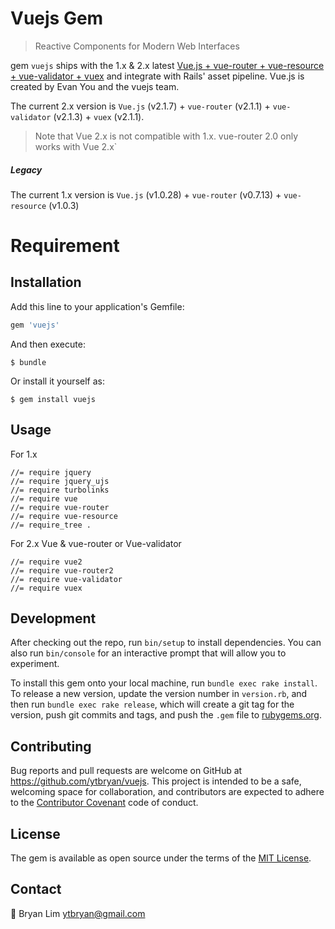 # Vuejs Gem

> Reactive Components for Modern Web Interfaces

gem `vuejs` ships with the 1.x & 2.x latest [Vue.js + vue-router + vue-resource + vue-validator + vuex](http://vuejs.org/) and integrate with Rails' asset pipeline. Vue.js is created by Evan You and the vuejs team.

The current 2.x version is `Vue.js` (v2.1.7) + `vue-router` (v2.1.1) + `vue-validator` (v2.1.3) + `vuex` (v2.1.1).
> Note that Vue 2.x is not compatible with 1.x. vue-router 2.0 only works with Vue 2.x`

#####  Legacy
The current 1.x version is `Vue.js` (v1.0.28) + `vue-router` (v0.7.13) + `vue-resource` (v1.0.3)

# Requirement

## Installation

Add this line to your application's Gemfile:

```ruby
gem 'vuejs'
```

And then execute:

    $ bundle

Or install it yourself as:

    $ gem install vuejs

## Usage

For 1.x

```
//= require jquery
//= require jquery_ujs
//= require turbolinks
//= require vue
//= require vue-router
//= require vue-resource
//= require_tree .
```

For 2.x Vue & vue-router or Vue-validator
```
//= require vue2
//= require vue-router2
//= require vue-validator
//= require vuex

```

## Development

After checking out the repo, run `bin/setup` to install dependencies. You can also run `bin/console` for an interactive prompt that will allow you to experiment.

To install this gem onto your local machine, run `bundle exec rake install`. To release a new version, update the version number in `version.rb`, and then run `bundle exec rake release`, which will create a git tag for the version, push git commits and tags, and push the `.gem` file to [rubygems.org](https://rubygems.org).

## Contributing

Bug reports and pull requests are welcome on GitHub at https://github.com/ytbryan/vuejs. This project is intended to be a safe, welcoming space for collaboration, and contributors are expected to adhere to the [Contributor Covenant](http://contributor-covenant.org) code of conduct.


## License

The gem is available as open source under the terms of the [MIT License](http://opensource.org/licenses/MIT).


## Contact

📮 Bryan Lim ytbryan@gmail.com
